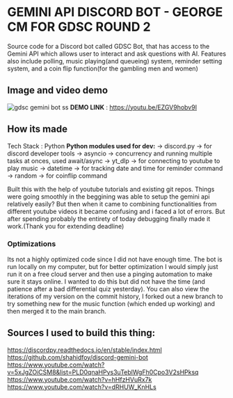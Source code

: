 # GEMINI API DISCORD BOT - GEORGE CM FOR GDSC ROUND 2
Source code for a Discord bot called GDSC Bot, that has access to the Gemini API which allows user to interact and ask questions with AI. Features also include polling, music playing(and queueing) system, reminder setting system, and a coin flip function(for the gambling men and women)

## Image and video demo
![gdsc gemini bot ss](https://github.com/user-attachments/assets/ed1a08ae-eea1-49f4-b236-0b6e4480ff7f)
**DEMO LINK** : https://youtu.be/EZGV9hobv9I

## How its made
Tech Stack : Python
**Python modules used for dev:**
-> discord.py -> for discord developer tools
-> asyncio -> concurrency and running multiple tasks at onces, used await/async
-> yt_dlp -> for connecting to youtube to play music
-> datetime -> for tracking date and time for reminder command
-> random -> for coinflip command 

Built this with the help of youtube tutorials and existing git repos. Things were going smoothly in the beggining was able to setup the gemini api relatively easily? But then when it came to combining functionalities from different youtube videos it became confusing and i faced a lot of errors. But after spending probably the entirety of today debugging finally made it work.(Thank you for extending deadline)

### Optimizations
Its not a highly optimized code since I did not have enough time. The bot is run locally on my computer, but for better optimization I would simply just run it on a free cloud server and then use a pinging automation to make sure it stays online. I wanted to do this but did not have the time (and patience after a bad differential quiz yesterday).
You can also view the iterations of my version on the commit history, I forked out a new branch to try something new for the music function (which ended up working) and then merged it to the main branch.

## Sources I used to build this thing:
https://discordpy.readthedocs.io/en/stable/index.html
https://github.com/shahidfoy/discord-gemini-bot
https://www.youtube.com/watch?v=5xJgZOiCSM8&list=PLD0qnaHPys3uTeblWgFh0Cpo3V2sHPksq
https://www.youtube.com/watch?v=hHfzHVuRx7k
https://www.youtube.com/watch?v=dRHUW_KnHLs
